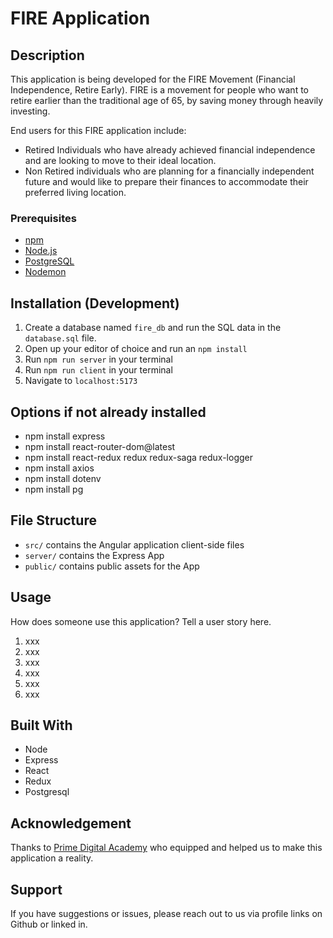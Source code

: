 # FIRE Application

## Description

This application is being developed for the FIRE Movement (Financial Independence, Retire Early). FIRE is a movement for people who want to retire earlier than the traditional age of 65, by saving money through heavily investing.

End users for this FIRE application include:

- Retired Individuals who have already achieved financial independence and are looking to move to their ideal location.
- Non Retired individuals who are planning for a financially independent future and would like to prepare their finances to accommodate their preferred living location.

### Prerequisites

- [npm](https://www.npmjs.com)
- [Node.js](https://nodejs.org/en/)
- [PostgreSQL](https://www.postgresql.org)
- [Nodemon](https://nodemon.io)

## Installation (Development)

1. Create a database named `fire_db` and run the SQL data in the `database.sql` file.
2. Open up your editor of choice and run an `npm install`
3. Run `npm run server` in your terminal
4. Run `npm run client` in your terminal
5. Navigate to `localhost:5173`

## Options if not already installed

- npm install express
- npm install react-router-dom@latest
- npm install react-redux redux redux-saga redux-logger
- npm install axios
- npm install dotenv
- npm install pg

## File Structure

- `src/` contains the Angular application client-side files
- `server/` contains the Express App
- `public/` contains public assets for the App

## Usage

How does someone use this application? Tell a user story here.

1. xxx
2. xxx
3. xxx
4. xxx
5. xxx
6. xxx

## Built With

- Node
- Express
- React
- Redux
- Postgresql

## Acknowledgement

Thanks to [Prime Digital Academy](www.primeacademy.io) who equipped and helped us to make this application a reality.

## Support

If you have suggestions or issues, please reach out to us via profile links on Github or linked in.
